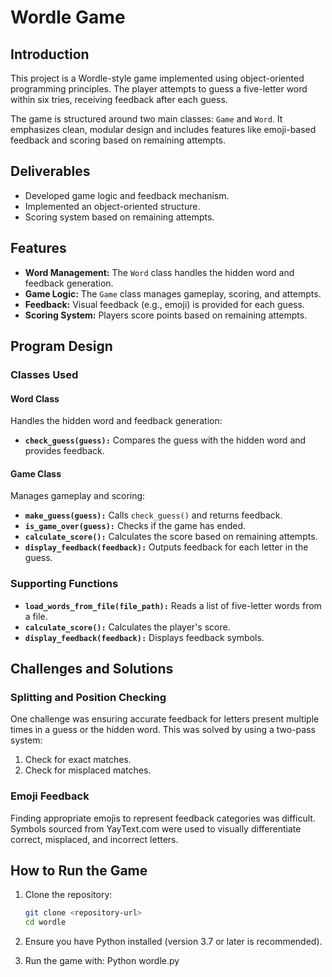 # Wordle Game

## Introduction

This project is a Wordle-style game implemented using object-oriented programming principles. The player attempts to guess a five-letter word within six tries, receiving feedback after each guess.

The game is structured around two main classes: `Game` and `Word`. It emphasizes clean, modular design and includes features like emoji-based feedback and scoring based on remaining attempts.

## Deliverables

- Developed game logic and feedback mechanism.
- Implemented an object-oriented structure.
- Scoring system based on remaining attempts.

## Features

- **Word Management:** The `Word` class handles the hidden word and feedback generation.
- **Game Logic:** The `Game` class manages gameplay, scoring, and attempts.
- **Feedback:** Visual feedback (e.g., emoji) is provided for each guess.
- **Scoring System:** Players score points based on remaining attempts.

## Program Design

### Classes Used

#### Word Class
Handles the hidden word and feedback generation:
- **`check_guess(guess):`** Compares the guess with the hidden word and provides feedback.

#### Game Class
Manages gameplay and scoring:
- **`make_guess(guess):`** Calls `check_guess()` and returns feedback.
- **`is_game_over(guess):`** Checks if the game has ended.
- **`calculate_score():`** Calculates the score based on remaining attempts.
- **`display_feedback(feedback):`** Outputs feedback for each letter in the guess.

### Supporting Functions
- **`load_words_from_file(file_path):`** Reads a list of five-letter words from a file.
- **`calculate_score():`** Calculates the player's score.
- **`display_feedback(feedback):`** Displays feedback symbols.

## Challenges and Solutions

### Splitting and Position Checking
One challenge was ensuring accurate feedback for letters present multiple times in a guess or the hidden word. This was solved by using a two-pass system:
1. Check for exact matches.
2. Check for misplaced matches.

### Emoji Feedback
Finding appropriate emojis to represent feedback categories was difficult. Symbols sourced from YayText.com were used to visually differentiate correct, misplaced, and incorrect letters.

## How to Run the Game

1. Clone the repository:
   ```bash
   git clone <repository-url>
   cd wordle
2. Ensure you have Python installed (version 3.7 or later is recommended).

3. Run the game with:
    Python wordle.py